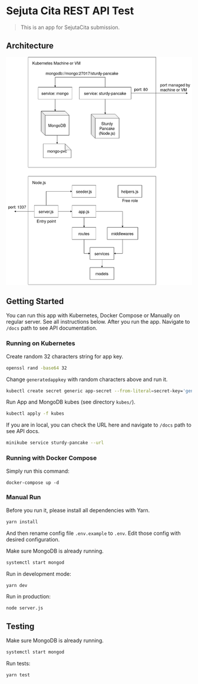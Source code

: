 # Sejuta Cita REST API Test
> This is an app for SejutaCita submission.

## Architecture
![Architecture](architecture.png)

## Getting Started
You can run this app with Kubernetes, Docker Compose or Manually on regular server. See all instructions below. After you run the app. Navigate to `/docs` path to see API documentation.

### Running on Kubernetes
Create random 32 characters string for app key.
```sh
openssl rand -base64 32
```

Change `generatedappkey` with random characters above and run it.
```sh
kubectl create secret generic app-secret --from-literal=secret-key='generatedappkey'
```

Run App and MongoDB kubes (see directory `kubes/`).
```sh
kubectl apply -f kubes
```

If you are in local, you can check the URL here and navigate to `/docs` path to see API docs.
```sh
minikube service sturdy-pancake --url
```

### Running with Docker Compose
Simply run this command:
```
docker-compose up -d
```

### Manual Run
Before you run it, please install all dependencies with Yarn.
```sh
yarn install
```

And then rename config file `.env.example` to `.env`. Edit those config with desired configuration.

Make sure MongoDB is already running.
```sh
systemctl start mongod
```

Run in development mode:
```sh
yarn dev
```

Run in production:
```
node server.js
```

## Testing
Make sure MongoDB is already running.
```sh
systemctl start mongod
```

Run tests:
```sh
yarn test
```
